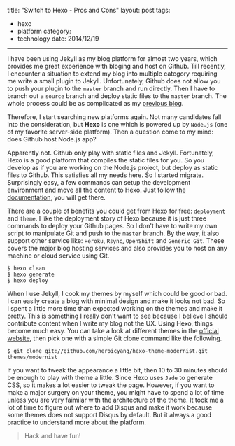 title: "Switch to Hexo - Pros and Cons"
layout: post
tags:
- hexo
- platform
category:
- technology
date: 2014/12/19
---

I have been using Jekyll as my blog platform for almost two years, which provides me great experience with bloging and host on Github. Till recently, I encounter a situation to extend my blog into multiple category requiring me write a small plugin to Jekyll. Unfortunately, Github does not allow you to push your plugin to the `master` branch and run directly. Then I have to branch out a `source` branch and deploy static files to the `master` branch. The whole process could be as complicated as my [previous blog][1].

<!-- more -->

Therefore, I start searching new platforms again. Not many candidates fall into the consideration, but **Hexo** is one which is powered up by `Node.js` (one of my favorite server-side platform). Then a question come to my mind: does Github host Node.js app?

Apparently not. Github only play with static files and Jekyll. Fortunately, Hexo is a good platform that compiles the static files for you. So you develop as if you are working on the Node.js project, but deploy as static files to Github. This satisfies all my needs here. So I started migrate. Surprisingly easy, a few commands can setup the development environment and move all the content to Hexo. Just follow [the documentation][2], you will get there.

There are a couple of benefits you could get from Hexo for free: `deployment` and `theme`. I like the deployment story of Hexo because it is just three commands to deploy your Github pages. So I don't have to write my own script to manipulate Git and push to the `master` branch. By the way, it also support other service like: `Heroku`, `Rsync`, `OpenShift` and `Generic Git`. These covers the major blog hosting services and also provides you to host on any machine or cloud service using Git.

```
$ hexo clean
$ hexo generate
$ hexo deploy
```

When I use Jekyll, I cook my themes by myself which could be good or bad. I can easily create a blog with minimal design and make it looks not bad. So I spent a little more time than expected working on the themes and make it pretty. This is something I really don't want to see because I believe I should contribute content when I write my blog not the UX. Using Hexo, things become much easy. You can take a look at different themes in the [official website][3], then pick one with a simple Git clone command like the following.

```
$ git clone git://github.com/heroicyang/hexo-theme-modernist.git themes/modernist
```

If you want to tweak the appearance a little bit, then 10 to 30 minutes should be enough to play with theme a little. Since Hexo uses `Jade` to generate CSS, so it makes a lot easier to tweak the page. However, if you want to make a major surgery on your theme, you might have to spend a lot of time unless you are very faimilar with the architecture of the theme. It took me a lot of time to figure out where to add Disqus and make it work because some themes does not support Disqus by default. But it always a good practice to understand more about the platform.

> Hack and have fun!

[1]: http://jilongliao.com/2014/10/12/Jekyll-with-Multi-collection-Blog/
[2]: http://hexo.io/docs/
[3]: https://github.com/hexojs/hexo/wiki/Themes
